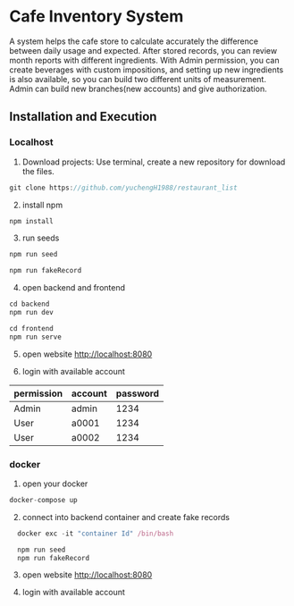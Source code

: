 # Cafe Inventory System

  A system helps the cafe store to calculate accurately the difference between daily usage and expected. After stored records, you can review month reports with different ingredients.
  With Admin permission, you can create beverages with custom impositions, and setting up new ingredients is also available, so you can build two different units of measurement. Admin can build new branches(new accounts) and give authorization.

## Installation and Execution

### Localhost

1. Download projects: Use terminal, create a new repository for download the files.

  ```js
  git clone https://github.com/yuchengH1988/restaurant_list
  ```

2. install npm

```js
npm install
```

3. run seeds

```js
npm run seed

npm run fakeRecord
```

4. open backend and frontend

```js
cd backend
npm run dev
```

```js
cd frontend
npm run serve
```

5. open website <http://localhost:8080>

6. login with available account

| permission  | account | password |
| ----- | --------------- | ---------------- |
| Admin | admin           | 1234             |
| User  | a0001           | 1234             |
| User  | a0002           | 1234             |

### docker

1. open your docker

  ```js
  docker-compose up
  ```

2. connect into backend container and create fake records

```js
  docker exc -it "container Id" /bin/bash

  npm run seed
  npm run fakeRecord
```

3. open website <http://localhost:8080>

4. login with available account
